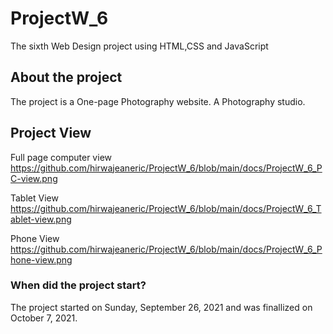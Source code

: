 # ProjectW_6
The sixth Web Design project using HTML,CSS and JavaScript

## About the project
The project is a One-page Photography website. A Photography studio.

## Project View
Full page computer view
https://github.com/hirwajeaneric/ProjectW_6/blob/main/docs/ProjectW_6_PC-view.png

Tablet View
https://github.com/hirwajeaneric/ProjectW_6/blob/main/docs/ProjectW_6_Tablet-view.png

Phone View
https://github.com/hirwajeaneric/ProjectW_6/blob/main/docs/ProjectW_6_Phone-view.png

### When did the project start?
The project started on Sunday, September 26, 2021 and was finallized on October 7, 2021. 
